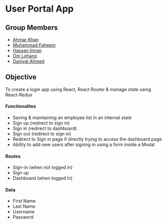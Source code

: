# User Portal App

## Group Members

- [Ahmar Khan](https://github.com/ahmark1)
- [Muhammad Faheem](https://github.com/faheemameen) 
- [Hassan Imran](https://github.com/hassan-imran) 
- [Om Lohano](https://github.com/omlohano2176)
- [Daniyal Ahmed](https://github.com/daniyal200)

## Objective

To create a login app using React, React Router & manage state using React-Redux

#### Functionalites

- Saving & maintaining an employee list in an internal state
- Sign up (redirect to sign in)
- Sign in (redirect to dashboard)
- Sign out (redirect to sign in)
- Redirect to Sign in page if directly trying to access the dashboard page
- Ability to add new users after signing in using a form inside a Modal

#### Routes

- Sign-in (when not logged in)
- Sign up
- Dashboard (when logged in)

#### Data

- First Name
- Last Name
- Username
- Password


